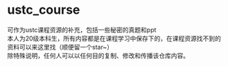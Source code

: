 # ustc_course
可作为ustc课程资源的补充，包括一些秘密的真题和ppt  
本人为20级本科生，所有内容都是在课程学习中保存下的，在课程资源找不到的资料可以来这里找（顺便留一个star~）  
除特殊说明，任何人可以以任何目的复制、修改和传播该仓库内容。
